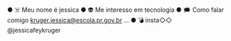 ● ☠️ Meu nome é jessica
● 👽 Me interesso em tecnologia
● 🗯 Como falar comigo kruger.jessica@escola.pr.gov.br ...
● 💣 insta◇◇ @jessicafeykruger
